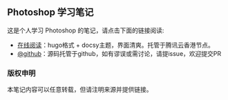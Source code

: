 ## Photoshop 学习笔记

这是个人学习 Photoshop 的笔记，请点击下面的链接阅读:

- [在线阅读](https://skyao.io/learning-photoshop/)：hugo格式 + docsy主题，界面清爽。托管于腾讯云香港节点。
- [@github](https://github.com/skyao/learning-photoshop/)：源码托管于github，如有谬误或需讨论，请提issue，欢迎提交PR

### 版权申明

本笔记内容可以任意转载，但请注明来源并提供链接。

